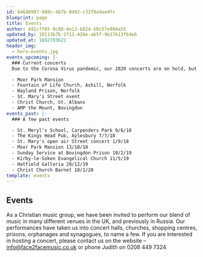 ```yaml
---
id: 64640997-988c-487b-8492-c33f0a9ae4fc
blueprint: page
title: Events
author: d41cff65-9c80-4e13-b824-50c57e984a55
updated_by: 10113b7b-2f11-426e-ab5f-9b37613f64e6
updated_at: 1692703621
header_img:
  - hero-events.jpg
events_upcoming: |-
  ### Current concerts
  Due to the Corona Virus pandemic, our 2020 concerts are on hold, but we are planning to reschedule the following concerts in the future:

  - Moor Park Mansion
  - Fountain of Life Church, Ashill, Norfolk
  - Wayland Prison, Norfolk
  - St. Mary's Street event
  - Christ Church, St. Albans
  - AMP the Mount, Bovingdon
events_past: |-
  ### A few past events

  - St. Meryl's School, Carpenders Park 9/6/18
  - The Kings Head Pub, Aylesbury 7/7/18
  - St. Mary's open air Street concert 1/9/18
  - Moor Park Mansion 13/10/18
  - Sunday Service at Bovingdon Prison 10/2/19
  - Kirby-le-Soken Evangelical Church 11/5/19
  - Hatfield Galleria 20/12/19
  - Christ Church Barnet 18/1/20
template: events
---
```

## Events

As a Christian music group, we have been invited to perform our blend of music in many different venues in the UK, and previously in Russia. Our performances have taken us into concert halls, churches, shopping centres, prisons, orphanages and synagogues, to name a few. If you are interested in hosting a concert, please contact us on the website – info@face2facemusic.co.uk or phone Judith on 0208 449 7324